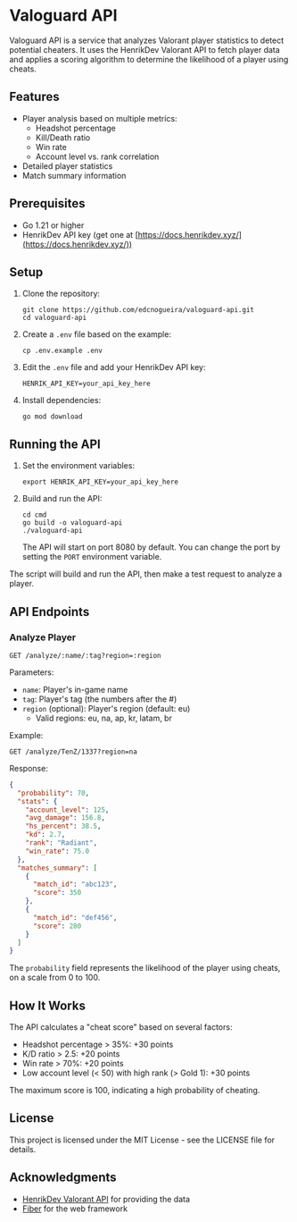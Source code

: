 # Valoguard API

Valoguard API is a service that analyzes Valorant player statistics to detect potential cheaters. It uses the HenrikDev Valorant API to fetch player data and applies a scoring algorithm to determine the likelihood of a player using cheats.

## Features

- Player analysis based on multiple metrics:
  - Headshot percentage
  - Kill/Death ratio
  - Win rate
  - Account level vs. rank correlation
- Detailed player statistics
- Match summary information

## Prerequisites

- Go 1.21 or higher
- HenrikDev API key (get one at [https://docs.henrikdev.xyz/](https://docs.henrikdev.xyz/))

## Setup

1. Clone the repository:
   ```
   git clone https://github.com/edcnogueira/valoguard-api.git
   cd valoguard-api
   ```

2. Create a `.env` file based on the example:
   ```
   cp .env.example .env
   ```

3. Edit the `.env` file and add your HenrikDev API key:
   ```
   HENRIK_API_KEY=your_api_key_here
   ```

4. Install dependencies:
   ```
   go mod download
   ```

## Running the API

1. Set the environment variables:
   ```
   export HENRIK_API_KEY=your_api_key_here
   ```

2. Build and run the API:
   ```
   cd cmd
   go build -o valoguard-api
   ./valoguard-api
   ```

   The API will start on port 8080 by default. You can change the port by setting the `PORT` environment variable.

The script will build and run the API, then make a test request to analyze a player.

## API Endpoints

### Analyze Player

```
GET /analyze/:name/:tag?region=:region
```

Parameters:
- `name`: Player's in-game name
- `tag`: Player's tag (the numbers after the #)
- `region` (optional): Player's region (default: eu)
  - Valid regions: eu, na, ap, kr, latam, br

Example:
```
GET /analyze/TenZ/1337?region=na
```

Response:
```json
{
  "probability": 70,
  "stats": {
    "account_level": 125,
    "avg_damage": 156.8,
    "hs_percent": 38.5,
    "kd": 2.7,
    "rank": "Radiant",
    "win_rate": 75.0
  },
  "matches_summary": [
    {
      "match_id": "abc123",
      "score": 350
    },
    {
      "match_id": "def456",
      "score": 280
    }
  ]
}
```

The `probability` field represents the likelihood of the player using cheats, on a scale from 0 to 100.

## How It Works

The API calculates a "cheat score" based on several factors:
- Headshot percentage > 35%: +30 points
- K/D ratio > 2.5: +20 points
- Win rate > 70%: +20 points
- Low account level (< 50) with high rank (> Gold 1): +30 points

The maximum score is 100, indicating a high probability of cheating.

## License

This project is licensed under the MIT License - see the LICENSE file for details.

## Acknowledgments

- [HenrikDev Valorant API](https://docs.henrikdev.xyz/) for providing the data
- [Fiber](https://github.com/gofiber/fiber) for the web framework